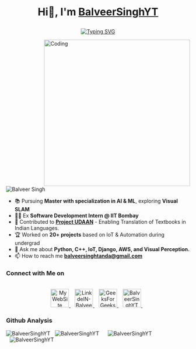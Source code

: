 # <p align="center">Hi👋, I'm [BalveerSinghYT](https://www.linkedin.com/in/BalveerSinghYT/)</p>

<p align="center">
 <a href="https://git.io/typing-svg"><img src="https://readme-typing-svg.herokuapp.com?font=Fira+Code&size=18&pause=1000&color=4BF713&background=040000&center=true&vCenter=true&width=435&lines=Mechatronics+Enthusiast+Engineer+%F0%9F%9A%80%F0%9F%A4%96;Pursuing+Master+of+Engineering%3A+AI+%26+ML;Exploring+Visual+SLAM+%F0%9F%93%9A%F0%9F%94%8D" alt="Typing SVG" /></a>
</p>

<img align="right" alt="Coding" width="400" src="https://media.tenor.com/2fXbn6Xtt0UAAAAC/software-software-development.gif">

<p align="left"> <img src="https://komarev.com/ghpvc/?username=BalveerSinghYT&label=Profile%20views&color=dc143c&style=flat" alt="Balveer Singh" /> </p>

- 📚 Pursuing **Master with specialization in AI & ML**, exploring **Visual SLAM**
- 👨‍💻 Ex **Software Development Intern @ IIT Bombay**
- 🚀 Contributed to **[Project UDAAN](https://udaanproject.org/)** - Enabling Translation of Textbooks in Indian Languages.
- 🏆 Worked on **20+ projects** based on IoT & Automation during undergrad 
- 💬 Ask me about **Python, C++, IoT, Django, AWS, and Visual Perception.**
- 📫 How to reach me **balveersinghtanda@gmail.com**

<h3>Connect with Me on</h3>
<p align="center">
<br/>
<a href="https://www.balveersingh.in/">
  <img alt="My WebSite" width="50px" src="https://github.com/BalveerSinghYT/BalveerSingh.in/assets/44961536/a84d7f34-cbf8-4b17-9dfb-0cda2d764d62" />
</a>&nbsp;&nbsp;
<a href="https://linkedin.com/in/BalveerSinghYT/">
  <img alt="LinkdeIN-BalveerSinghYT" width="50px" src="https://user-images.githubusercontent.com/57393186/151711211-5c29f763-d28a-4b7a-a741-1f8c0dd2fe0e.png" />
</a>&nbsp;&nbsp;
<a href="https://auth.geeksforgeeks.org/user/BalveerSinghYT/">
  <img alt="GeeksForGeeks-BalveerSinghYT" width="50px" src="https://img.icons8.com/color/2x/GeeksforGeeks.png" />
</a>&nbsp;&nbsp;
 <a href="https://www.hackerrank.com/balveersinghyt/">
  <img alt="BalveerSinghYT" width="50px" src="https://github.com/BalveerSinghYT/BalveerSinghYT-1/assets/44961536/9379ffe6-9fa4-406b-b197-efd93fff1500" />
</a>&nbsp;&nbsp;
</p>

<div>
  <h3>Github Analysis</h3>
    <img src="https://github-readme-stats.vercel.app/api?username=BalveerSinghYT&show_icons=true&locale=en" alt="BalveerSinghYT" style="padding-right: 10px;" />
    <img src="https://github-readme-streak-stats.herokuapp.com/?user=BalveerSinghYT" alt="BalveerSinghYT" style="padding-left: 10px;" />
   <img align="left" src="https://github-readme-stats.vercel.app/api?username=BalveerSinghYT&show_icons=true&theme=dark" alt="BalveerSinghYT" style="padding-right: 10px;"/>
    <img align="left" src="https://github-readme-stats.vercel.app/api/top-langs/?username=BalveerSinghYT&layout=compact&exclude_repo=Quick-News,Learning-Django" alt="BalveerSinghYT" style="padding-left: 10px;"/>
</div>


